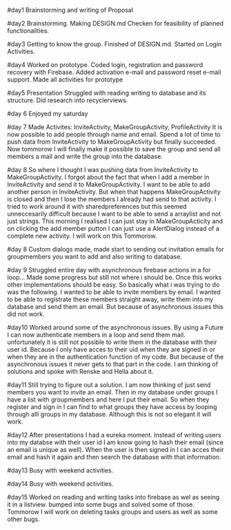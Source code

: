 #day1
Brainstorming and writing of Proposal

#day2
Brainstorming. Making DESIGN.md
Checken for feasibility of planned functionalities.

#day3
Getting to know the group.
Finished of DESIGN.md.
Started on Login Activities.

#day4
Worked on prototype. 
Coded login, registration and password recovery with Firebase. Added activation e-mail and password reset e-mail support.
Made all activities for prototype

#day5 
Presentation
Struggled with reading writing to database and its structure.
Did research into recyclerviews.

#day 6
Enjoyed my saturday

#day 7
Made Activites: InviteActivity, MakeGroupActivity, ProfileActivity
It is now possible to add people through name and email.
Spend a lot of time to push data from InviteActivity to MakeGroupActivity but finally succeeded.
Now tommorow I will finally make it possible to save the group and send all members a mail and write the group into the database.

#day 8
So where I thought I was pushing data from InviteActivity to MakeGroupActivity.
I forgot about the fact that when I add a member in InviteActivity and send it to MakeGroupActivity. I want to be able to add another person in InviteActivity. But when that happens MakeGroupActivity is closed and then I lose the members I already had send to that activity. I tried to work around it with sharedpreferences but this seemed unneccesarily difficult because I want to be able to send a arraylist and not just strings. This morning I realised I can just stay in MakeGroupActicity and on clicking the add member putton I can just use a AlertDialog instead of a complete new activity.
I will work on this Tommorow.

#day 8
Custom dialogs made, made start to sending out invitation emails for groupmembers you want to add and also writing to database.

#day 9
Struggled entire day with asynchronous firebase actions in a for loop...  Made some progress but still not where i should be.
Once this works other implementations should be easy. So basically what i was trying to do was the following. I wanted to be able to invite members by email. I wanted to be able to registrate these members straight away, write them into my database and send them an email. But because of asynchronous issues this did not work.

#day10
Worked around some of the asynchronous issues. By using a Future I can now authenticate members in a loop and send them mail. unfortunately it is still not possible to write them in the database with their user id. Because I only have acces to their uid when they are signed in or when they are in the authentication function of my code. But because of the asynchronous issues it never gets to that part in the code. I am thinking of solutions and spoke with Renske and Hella about it.

#day11
Still trying to figure out a solution. I am now thinking of just send members you want to invite an email. Then in my database under groups I have a list with groupmembers and here I put their email. So when they register and sign in I can find to what groups they have access by looping through alll groups in my database. Although this is not so elegant it will work.

#day12
After presentations I had a eureka moment. Instead of writing users into my databse with their user id I am know going to hash their email (since an email is unique as well). When the user is then signed in I can acces their email and hash it again and then search the database with that information.

#day13
Busy with weekend activities.

#day14
Busy with weekend activities.

#day15
Worked on reading and writing tasks into firebase as wel as seeing it in a listview.
bumped into some bugs and solved some of those.
Tommorow I will work on deleting tasks groups and users as well as some other bugs.




